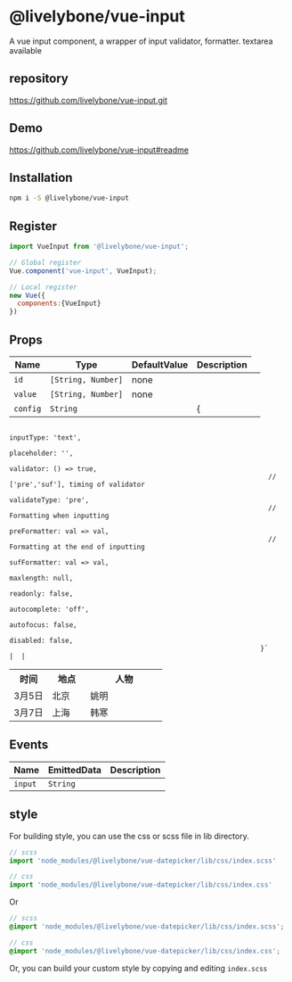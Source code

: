 # @livelybone/vue-input
A vue input component, a wrapper of input validator, formatter. textarea available

## repository
https://github.com/livelybone/vue-input.git

## Demo
https://github.com/livelybone/vue-input#readme

## Installation
```bash
npm i -S @livelybone/vue-input
```

## Register
```js
import VueInput from '@livelybone/vue-input';

// Global register
Vue.component('vue-input', VueInput);

// Local register
new Vue({
  components:{VueInput}
})
```

## Props
| Name              | Type                                      | DefaultValue         | Description  |
| ----------------- | ----------------------------------------- | -------------------- | ------------ |
| `id`              | `[String, Number]`                        | none                 |  |
| `value`           | `[String, Number]`                        | none                 |  |
| `config`          | `String`                                  | <td>{
                                                                     inputType: 'text',
                                                                     placeholder: '',
                                                                     validator: () => true,
                                                                     // ['pre','suf'], timing of validator
                                                                     validateType: 'pre',
                                                                     // Formatting when inputting
                                                                     preFormatter: val => val,
                                                                     // Formatting at the end of inputting
                                                                     sufFormatter: val => val,
                                                                     maxlength: null,
                                                                     readonly: false,
                                                                     autocomplete: 'off',
                                                                     autofocus: false,
                                                                     disabled: false,
                                                                   }`                 |  |

<table width="300" class="table table-bordered table-striped table-condensed">
   <tbody><tr>
      <th width="25%">时间</th>
      <th width="25%">地点</th>
      <th width="50%">人物</th>
   </tr>
   <tr>
      <td>3月5日</td>
      <td>北京</td>
      <td>姚明</td>
   </tr>
   <tr>
      <td>3月7日</td>
      <td>上海</td>
      <td>韩寒</td>
   </tr>
</tbody></table>

## Events
| Name                  | EmittedData           | Description                                       |
| --------------------- | --------------------- | ------------------------------------------------- |
| `input`               | `String`              | |

## style
For building style, you can use the css or scss file in lib directory. 
```js
// scss
import 'node_modules/@livelybone/vue-datepicker/lib/css/index.scss'

// css
import 'node_modules/@livelybone/vue-datepicker/lib/css/index.css'
```
Or
```scss
// scss
@import 'node_modules/@livelybone/vue-datepicker/lib/css/index.scss';

// css
@import 'node_modules/@livelybone/vue-datepicker/lib/css/index.css';
```

Or, you can build your custom style by copying and editing `index.scss`
